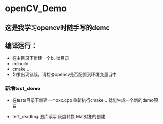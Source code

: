 #  openCV_Demo
## 这是我学习opencv时随手写的demo
## 编译运行：
- 在主目录下新建一个build目录
- cd build
- cmake ..
- 如果出现错误，请检查opencv是否配置到环境变量当中

### 新增test_demo
- 在tests目录下新建一个xxx.cpp 重新执行cmake .. 就能生成一个新的demo项目

- test_readImg:图片读写 灰度转换  Mat对象的创建
